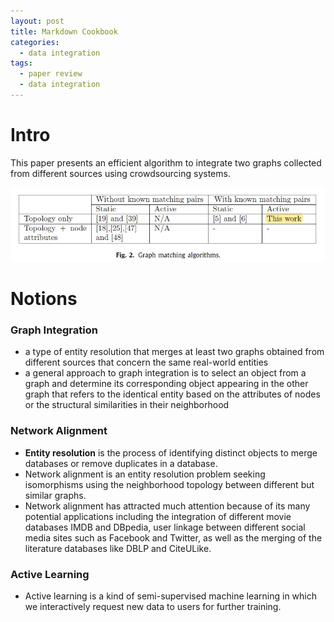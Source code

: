 ```yaml
---
layout: post
title: Markdown Cookbook
categories:  
  - data integration
tags:
  - paper review
  - data integration
---
```


# Intro
This paper presents an efficient algorithm to integrate two graphs collected from different sources using crowdsourcing systems.

<!--more-->

![fig2](/assets/fig/2021-07-15-integration-of-graphs/fig2.jpg)

# Notions

### Graph Integration
- a type of entity resolution that merges at least two graphs obtained from different sources that concern the same real-world entities
- a general approach to graph integration is to select an object from a graph and determine its corresponding object appearing in the other graph that refers to the identical entity based on the attributes of nodes or the structural similarities in their neighborhood

### Network Alignment
- **Entity resolution** is the process of identifying distinct objects to merge databases or remove duplicates in a database.
- Network alignment is an entity resolution problem seeking isomorphisms using the neighborhood topology between different but similar graphs.
- Network alignment has attracted much attention because of its many potential applications including the integration of different movie databases IMDB and DBpedia, user linkage between different social media sites such as Facebook and Twitter, as well as the merging of the literature databases like DBLP and CiteULike.

### Active Learning
- Active learning is a kind of semi-supervised machine learning in which we interactively request new data to users for further training.


